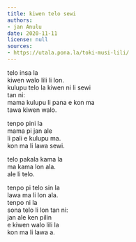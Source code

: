 ```yaml
---
title: kiwen telo sewi
authors:
- jan Anulu
date: 2020-11-11
license: null
sources:
- https://utala.pona.la/toki-musi-lili/
---
```


telo insa la  
kiwen walo lili li lon.  
kulupu telo la kiwen ni li sewi  
tan ni:  
mama kulupu li pana e kon ma  
tawa kiwen walo.

tenpo pini la  
mama pi jan ale  
li pali e kulupu ma.  
kon ma li lawa sewi.

telo pakala kama la  
ma kama lon ala.  
ale li telo.

tenpo pi telo sin la  
lawa ma li lon ala.  
tenpo ni la  
sona telo li lon tan ni:  
jan ale ken pilin  
e kiwen walo lili la  
kon ma li lawa a.